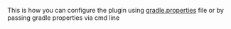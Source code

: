 This is how you can configure the plugin using [gradle.properties](gradle.properties) file or by passing gradle properties via cmd line
